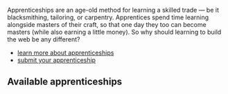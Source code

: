 Apprenticeships are an age-old method for learning a skilled trade — be it blacksmithing, tailoring, or carpentry. Apprentices spend time learning alongside masters of their craft, so that one day they too can become masters (while also earning a little money). So why should learning to build the web be any different? 
* [learn more about apprenticeships](/about.html)
* [submit your apprenticeship](/submit.html)

## Available apprenticeships
<!-- Apprenticeships get pulled in from YAML file below here -->